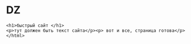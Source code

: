 # DZ<html> 
    <h1>быстрый сайт </h1>
    <p>тут должен быть текст сайта</p><p> вот и все, страница готова</p>
    </html>
    
